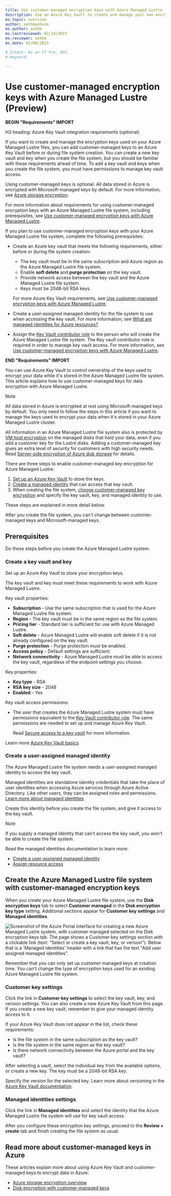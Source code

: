 ```yaml
---
title: Use customer-managed encryption keys with Azure Managed Lustre (Preview)
description: Use an Azure Key Vault to create and manage your own encryption keys for Azure Managed Lustre file systems.
ms.topic: overview
author: sethmanheim
ms.author: sethm 
ms.lastreviewed: 02/14/2023
ms.reviewer: sethm
ms.date: 02/09/2023

# Intent: As an IT Pro, XXX.
# Keyword: 

---
```

# Use customer-managed encryption keys with Azure Managed Lustre (Preview)

<!--Imported from Requirements. These settings are optional. Will integrate this content with the existing content.-->

**BEGIN "Requirements" IMPORT**

H2 heading: Azure Key Vault integration requirements (optional)

If you want to create and manage the encryption keys used on your Azure Managed Lustre files, you can add customer-managed keys to an Azure Key Vault before or during file system creation. You can create a new key vault and key when you create the file system, but you should be familiar with these requirements ahead of time. To add a key vault and keys when you create the file system, you must have permissions to manage key vault access.

Using customer-managed keys is optional. All data stored in Azure is encrypted with Microsoft-managed keys by default. For more information, see [Azure storage encryption](/azure/storage/common/storage-service-encryption).

For more information about requirements for using customer-managed encryption keys with an Azure Managed Lustre file system, including prerequisites, see [Use customer-managed encryption keys with Azure Managed Lustre](customer-managed-encryption-keys.md).

If you plan to use customer-managed encryption keys with your Azure Managed Lustre file system, complete the following prerequisites:

* Create an Azure key vault that meets the following requirements, either before or during file system creation:

  * The key vault must be in the same subscription and Azure region as the Azure Managed Lustre file system.
  * Enable **soft delete** and **purge protection** on the key vault.
  * Provide network access between the key vault and the Azure Managed Lustre file system.<!--How do they do this? They have to have configured the subnet for the file system before they do this?-->
  * Keys must be 2048-bit RSA keys.

  For more Azure Key Vault requirements, see [Use customer-managed encryption keys with Azure Managed Lustre](customer-managed-encryption-keys.md).

* Create a user-assigned managed identity for the file system to use when accessing the key vault. For more information, see [What are managed identities for Azure resources?](/azure/active-directory/managed-identities-azure-resources/overview)

* Assign the [Key Vault contributor role](/azure/role-based-access-control/built-in-roles#key-vault-contributor) to the person who will create the Azure Managed Lustre file system. The Key vault contributor role is required in order to manage key vault access. For more information, see [Use customer-managed encryption keys with Azure Managed Lustre](customer-managed-encryption-keys.md).

**END "Requirements" IMPORT**

You can use Azure Key Vault to control ownership of the keys used to encrypt your data while it's stored in the Azure Managed Lustre file system. This article explains how to use customer-managed keys for data encryption with Azure Managed Lustre.

> [!NOTE]
> All data stored in Azure is encrypted at rest using Microsoft-managed keys by default. You only need to follow the steps in this article if you want to manage the keys used to encrypt your data when it's stored in your Azure Managed Lustre cluster.

All information in an Azure Managed Lustre file system also is protected by [VM host encryption](/azure/virtual-machines/disk-encryption#encryption-at-host---end-to-end-encryption-for-your-vm-data) on the managed disks that hold your data, even if you add a customer key for the Lustre disks. Adding a customer-managed key gives an extra level of security for customers with high security needs. Read [Server-side encryption of Azure disk storage](/azure/virtual-machines/disk-encryption) for details.

There are three steps to enable customer-managed key encryption for Azure Managed Lustre:

1. [Set up an Azure Key Vault](#create-a-key-vault-and-key) to store the keys.
1. [Create a managed identity](#create-a-user-assigned-managed-identity) that can access that key vault.
1. When creating the file system, [choose customer-managed key encryption](#create-the-azure-managed-lustre-file-system-with-customer-managed-encryption-keys) and specify the key vault, key, and managed identity to use.

These steps are explained in more detail below.

After you create the file system, you can't change between customer-managed keys and Microsoft-managed keys.<!-- However, if you use customer-managed keys you can [change](#update-key-settings) the encryption key, the key version, and the key vault as needed. ***[? - The update option doesn't seem to be in Azure Managed Lustre yet -?]*** -->

## Prerequisites

Do these steps before you create the Azure Managed Lustre system.

### Create a key vault and key

Set up an Azure Key Vault to store your encryption keys.

The key vault and key must meet these requirements to work with Azure Managed Lustre.

Key vault properties:

* **Subscription** - Use the same subscription that is used for the Azure Managed Lustre file system.
* **Region** - The key vault must be in the same region as the file system.
* **Pricing tier** - Standard tier is sufficient for use with Azure Managed Lustre.
* **Soft delete** - Azure Managed Lustre will enable soft delete if it is not already configured on the key vault.
* **Purge protection** - Purge protection must be enabled.
* **Access policy** - Default settings are sufficient.
* **Network connectivity** - Azure Managed Lustre must be able to access the key vault, regardless of the endpoint settings you choose.

Key properties:

* **Key type** - RSA
* **RSA key size** - 2048
* **Enabled** - Yes

Key vault access permissions:

* The user that creates the Azure Managed Lustre system must have permissions equivalent to the [Key Vault contributor role](/azure/role-based-access-control/built-in-roles#key-vault-contributor). The same permissions are needed to set up and manage Azure Key Vault.

  Read [Secure access to a key vault](/azure/key-vault/general/security-features) for more information.

Learn more [Azure Key Vault basics](/azure/key-vault/general/basic-concepts)

### Create a user-assigned managed identity
<!-- check for cross-references from here and create -->

The Azure Managed Lustre file system needs a user-assigned managed identity to access the key vault.

Managed identities are standalone identity credentials that take the place of user identities when accessing Azure services through Azure Active Directory. Like other users, they can be assigned roles and permissions. [Learn more about managed identities](/azure/active-directory/managed-identities-azure-resources/)

Create this identity before you create the file system, and give it access to the key vault.

> [!NOTE]
> If you supply a managed identity that can't access the key vault, you won't be able to create the file system.

Read the managed identities documentation to learn more:

* [Create a user-assigned managed identity](/azure/active-directory/managed-identities-azure-resources/how-manage-user-assigned-managed-identities)
* [Assign resource access](/azure/active-directory/managed-identities-azure-resources/howto-assign-access-portal?source=recommendations)

## Create the Azure Managed Lustre file system with customer-managed encryption keys

When you create your Azure Managed Lustre file system, use the **Disk encryption keys** tab to select **Customer managed** in the **Disk encryption key type** setting. Additional sections appear for **Customer key settings** and **Managed identities**.

![Screenshot of the Azure Portal interface for creating a new Azure Managed Lustre system, with customer managed selected on the Disk encryption keys tab. The page shows a Customer key settings section with a clickable link (text: "Select or create a key vault, key, or version"). Below that is a 'Managed identities' header with a link that has the text "Add user assigned managed identities".](media/customer-managed-encryption-keys/portal-encryption-keys.png)<!--Reformat alt-text for complex illustration.-->

Remember that you can only set up customer managed keys at creation time. You can't change the type of encryption keys used for an existing Azure Managed Lustre file system.

### Customer key settings

Click the link in **Customer key settings** to select the key vault, key, and version settings. You can also create a new Azure Key Vault from this page. If you create a new key vault, remember to give your managed identity access to it.

<!-- GUI is significantly different from HPC Cache at least the version in doc -->

If your Azure Key Vault does not appear in the list, check these requirements:

* Is the file system in the same subscription as the key vault?
* Is the file system in the same region as the key vault?
* Is there network connectivity between the Azure portal and the key vault?

After selecting a vault, select the individual key from the available options, or create a new key. The key must be a 2048-bit RSA key.

Specify the version for the selected key. Learn more about versioning in the [Azure Key Vault documentation](/azure/key-vault/general/about-keys-secrets-certificates#objects-identifiers-and-versioning).
<!-- 
***[? - From HPC Cache GUI - this isn't an option in Lustre, should it be? - ?]***
*Optionally, check the **Always use current key version** box if you want to use [automatic key rotation](<https://learn.microsoft.com/azure/virtual-machines/disk-encryption#automatic-key-rotation-of-customer-managed-keys>).* -->

### Managed identities settings

Click the link in **Managed identities** and select the identity that the Azure Managed Lustre file system will use for key vault access.

After you configure these encryption key settings, proceed to the **Review + create** tab and finish creating the file system as usual.

<!--
## Update key settings

***[? - is this an option in Azure Managed Lustre? I didn't find any systems with an "encryption" settings page to check. HPC Cache version is documented here: https://learn.microsoft.com/azure/hpc-cache/customer-keys#update-key-settings - ?]***

After your Azure Managed Lustre file system is up and running, you can change the encryption key settings.

You can change the key vault, key, or key version for your file system from the Azure portal. Click the **Encryption** settings link in the portal to open the **Customer key settings** page.

You cannot change a file system between customer-managed keys and system-managed keys.

<!-- ![Screenshot of "Customer keys settings" page, reached by clicking Settings > Encryption from the *cache* page in the Azure portal.](media/change-key-click.png) -->
<!-- Click the **Change key** link, then click **Change the key vault, key, or version** to open the key selector.

<!-- ![Screenshot of "select key from Azure Key Vault" page with three drop-down selectors to choose key vault, key, and version.](media/select-new-key.png) -->
<!--Key vaults in the same subscription and same region as this Azure Managed Lustre file system are shown in the list.

After you choose the new encryption key values, click **Select**. A confirmation page appears with the new values. Click **Save** to finalize the selection. -->

## Read more about customer-managed keys in Azure

These articles explain more about using Azure Key Vault and customer-managed keys to encrypt data in Azure:

* [Azure storage encryption overview](/azure/storage/common/storage-service-encryption)
* [Disk encryption with customer-managed keys](/azure/virtual-machines/disk-encryption#customer-managed-keys)

